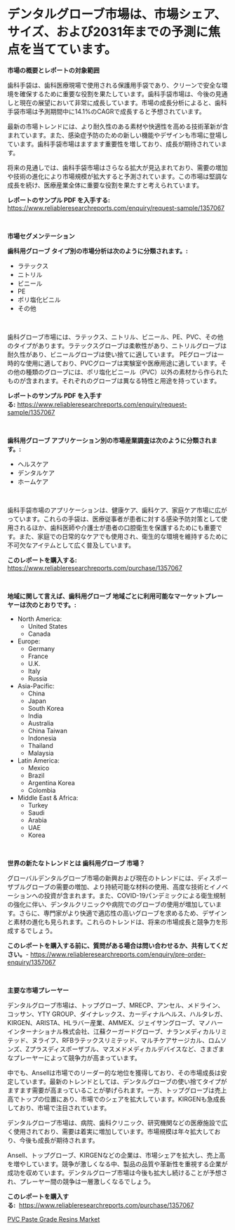 <p><h1>デンタルグローブ市場は、市場シェア、サイズ、および2031年までの予測に焦点を当てています。</h1></p><p><strong>市場の概要とレポートの対象範囲</strong></p>
<p><p>歯科手袋は、歯科医療現場で使用される保護用手袋であり、クリーンで安全な環境を確保するために重要な役割を果たしています。歯科手袋市場は、今後の見通しと現在の展望において非常に成長しています。市場の成長分析によると、歯科手袋市場は予測期間中に14.1%のCAGRで成長すると予想されています。</p><p>最新の市場トレンドには、より耐久性のある素材や快適性を高める技術革新が含まれています。また、感染症予防のための新しい機能やデザインも市場に登場しています。歯科手袋市場はますます重要性を増しており、成長が期待されています。</p><p>将来の見通しでは、歯科手袋市場はさらなる拡大が見込まれており、需要の増加や技術の進化により市場規模が拡大すると予測されています。この市場は堅調な成長を続け、医療産業全体に重要な役割を果たすと考えられています。</p></p>
<p><strong>レポートのサンプル PDF を入手する:</strong> <a href="https://www.reliableresearchreports.com/enquiry/request-sample/1357067">https://www.reliableresearchreports.com/enquiry/request-sample/1357067</a></p>
<p>&nbsp;</p>
<p><strong>市場セグメンテーション</strong></p>
<p><strong>歯科用グローブ タイプ別の市場分析は次のように分類されます。:</strong></p>
<p><ul><li>ラテックス</li><li>ニトリル</li><li>ビニール</li><li>PE</li><li>ポリ塩化ビニル</li><li>その他</li></ul></p>
<p>&nbsp;</p>
<p><p>歯科グローブ市場には、ラテックス、ニトリル、ビニール、PE、PVC、その他のタイプがあります。ラテックスグローブは柔軟性があり、ニトリルグローブは耐久性があり、ビニールグローブは使い捨てに適しています。 PEグローブは一時的な使用に適しており、PVCグローブは実験室や医療用途に適しています。その他の種類のグローブには、ポリ塩化ビニール（PVC）以外の素材から作られたものが含まれます。それぞれのグローブは異なる特性と用途を持っています。</p></p>
<p><strong>レポートのサンプル PDF を入手する:</strong>&nbsp;<a href="https://www.reliableresearchreports.com/enquiry/request-sample/1357067">https://www.reliableresearchreports.com/enquiry/request-sample/1357067</a></p>
<p>&nbsp;</p>
<p><strong> 歯科用グローブ アプリケーション別の市場産業調査は次のように分類されます。:</strong></p>
<p><ul><li>ヘルスケア</li><li>デンタルケア</li><li>ホームケア</li></ul></p>
<p>&nbsp;</p>
<p><p>歯科手袋市場のアプリケーションは、健康ケア、歯科ケア、家庭ケア市場に広がっています。これらの手袋は、医療従事者が患者に対する感染予防対策として使用されるほか、歯科医師や介護士が患者の口腔衛生を保護するためにも重要です。また、家庭での日常的なケアでも使用され、衛生的な環境を維持するために不可欠なアイテムとして広く普及しています。</p></p>
<p><strong>このレポートを購入する:</strong>&nbsp; <a href="https://www.reliableresearchreports.com/purchase/1357067">https://www.reliableresearchreports.com/purchase/1357067</a></p>
<p>&nbsp;</p>
<p><strong>地域に関して言えば、歯科用グローブ 地域ごとに利用可能なマーケットプレーヤーは次のとおりです。:</strong></p>
<p><ul>
    <li>
        North America:
        <ul>
            <li>United States</li>
            <li>Canada</li>
        </ul>
    </li>
    <li>
        Europe:
        <ul>
            <li>Germany</li>
            <li>France</li>
            <li>U.K.</li>
            <li>Italy</li>
            <li>Russia</li>
        </ul>
    </li>
    <li>
        Asia-Pacific:
        <ul>
            <li>China</li>
            <li>Japan</li>
            <li>South Korea</li>
            <li>India</li>
            <li>Australia</li>
            <li>China Taiwan</li>
            <li>Indonesia</li>
            <li>Thailand</li>
            <li>Malaysia</li>
        </ul>
    </li>
    <li>
        Latin America:
        <ul>
            <li>Mexico</li>
            <li>Brazil</li>
            <li>Argentina Korea</li>
            <li>Colombia</li>
        </ul>
    </li>
    <li>
        Middle East & Africa:
        <ul>
            <li>Turkey</li>
            <li>Saudi</li>
            <li>Arabia</li>
            <li>UAE</li>
            <li>Korea</li>
        </ul>
    </li>
    </ul></p>
<p>&nbsp;</p>
<p><strong>世界の新たなトレンドとは 歯科用グローブ 市場？</strong></p>
<p><p>グローバルデンタルグローブ市場の新興および現在のトレンドには、ディスポーザブルグローブの需要の増加、より持続可能な材料の使用、高度な技術とイノベーションへの投資が含まれます。また、COVID-19パンデミックによる衛生規制の強化に伴い、デンタルクリニックや病院でのグローブの使用が増加しています。さらに、専門家がより快適で適応性の高いグローブを求めるため、デザインと素材の進化も見られます。これらのトレンドは、将来の市場成長と競争力を形成するでしょう。</p></p>
<p><strong>このレポートを購入する前に、質問がある場合は問い合わせるか、共有してください。</strong>- <a href="https://www.reliableresearchreports.com/enquiry/pre-order-enquiry/1357067">https://www.reliableresearchreports.com/enquiry/pre-order-enquiry/1357067</a></p>
<p>&nbsp;</p>
<p><strong>主要な市場プレーヤー</strong></p>
<p><p>デンタルグローブ市場は、トップグローブ、MRECP、アンセル、メドライン、コッサン、YTY GROUP、ダイナレックス、カーディナルヘルス、ハルタレガ、KIRGEN、ARISTA、HLラバー産業、AMMEX、ジェイサングローブ、マノハーインターナショナル株式会社、江蘇クーガードグローブ、ナランメディカルリミテッド、ヌライフ、RFBラテックスリミテッド、マルチケアサージカル、ロムソンズ、Zプラスディスポーザブル、マスメドメディカルデバイスなど、さまざまなプレーヤーによって競争力が高まっています。</p><p>中でも、Ansellは市場でのリーダー的な地位を獲得しており、その市場成長は安定しています。最新のトレンドとしては、デンタルグローブの使い捨てタイプがますます需要が高まっていることが挙げられます。一方、トップグローブは売上高でトップの位置にあり、市場でのシェアを拡大しています。KIRGENも急成長しており、市場で注目されています。</p><p>デンタルグローブ市場は、病院、歯科クリニック、研究機関などの医療施設で広く使用されており、需要は着実に増加しています。市場規模は年々拡大しており、今後も成長が期待されます。</p><p>Ansell、トップグローブ、KIRGENなどの企業は、市場シェアを拡大し、売上高を増やしています。競争が激しくなる中、製品の品質や革新性を重視する企業が成功を収めています。デンタルグローブ市場は今後も拡大し続けることが予想され、プレーヤー間の競争は一層激しくなるでしょう。</p></p>
<p><strong>このレポートを購入する:</strong>&nbsp;&nbsp;<a href="https://www.reliableresearchreports.com/purchase/1357067">https://www.reliableresearchreports.com/purchase/1357067</a></p>
<p><p><a href="https://picayune-night-cbd.notion.site/PVC-Paste-Grade-Resins-Market-Size-Growth-and-Forecast-from-2024-2031-bd77df971ac045fdbbd6a2324ca5200d">PVC Paste Grade Resins Market</a></p></p>